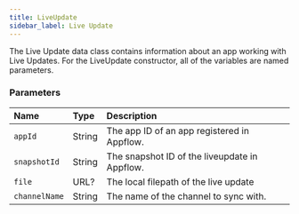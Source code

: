```yaml
---
title: LiveUpdate
sidebar_label: Live Update
---
```


The Live Update data class contains information about an app working with Live Updates. For the LiveUpdate constructor, all of the variables are named parameters.

### Parameters

Name | Type | Description
:------ | :------ | :------
`appId` | String | The app ID of an app registered in Appflow.
`snapshotId` | String | The snapshot ID of the liveupdate in Appflow.
`file` | URL? | The local filepath of the live update
`channelName` | String | The name of the channel to sync with.
